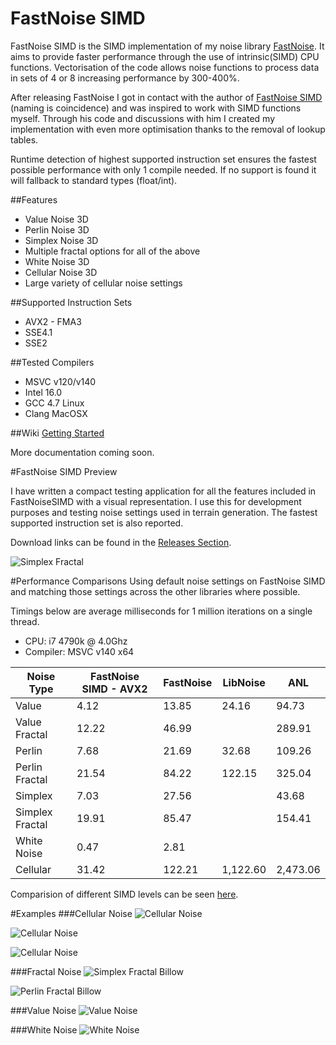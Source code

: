 # FastNoise SIMD
FastNoise SIMD is the SIMD implementation of my noise library [FastNoise](https://github.com/Auburns/FastNoise). It aims to provide faster performance through the use of intrinsic(SIMD) CPU functions. Vectorisation of the code allows noise functions to process data in sets of 4 or 8 increasing performance by 300-400%.

After releasing FastNoise I got in contact with the author of [FastNoise SIMD](https://github.com/jackmott/FastNoise-SIMD) (naming is coincidence) and was inspired to work with SIMD functions myself. Through his code and discussions with him I created my implementation with even more optimisation thanks to the removal of lookup tables. 

Runtime detection of highest supported instruction set ensures the fastest possible performance with only 1 compile needed. If no support is found it will fallback to standard types (float/int).

##Features

- Value Noise 3D
- Perlin Noise 3D
- Simplex Noise 3D
- Multiple fractal options for all of the above
- White Noise 3D
- Cellular Noise 3D
- Large variety of cellular noise settings

##Supported Instruction Sets
- AVX2 - FMA3
- SSE4.1
- SSE2

##Tested Compilers
- MSVC v120/v140
- Intel 16.0
- GCC 4.7 Linux
- Clang MacOSX

##Wiki
[Getting Started](https://github.com/Auburns/FastNoiseSIMD/wiki)

More documentation coming soon.

#FastNoise SIMD Preview

I have written a compact testing application for all the features included in FastNoiseSIMD with a visual representation. I use this for development purposes and testing noise settings used in terrain generation. The fastest supported instruction set is also reported.

Download links can be found in the [Releases Section](https://github.com/Auburns/FastNoiseSIMD/releases).

![Simplex Fractal](http://i.imgur.com/45JkT5j.png)

#Performance Comparisons
Using default noise settings on FastNoise SIMD and matching those settings across the other libraries where possible.

Timings below are average milliseconds for 1 million iterations on a single thread.

- CPU: i7 4790k @ 4.0Ghz
- Compiler: MSVC v140 x64

| Noise Type       | FastNoise SIMD - AVX2 | FastNoise | LibNoise | ANL      |
|------------------|-----------------------|-----------|----------|----------|
| Value            | 4.12                  | 13.85     | 24.16    | 94.73    |
| Value Fractal    | 12.22                 | 46.99     |          | 289.91   |
| Perlin           | 7.68                  | 21.69     | 32.68    | 109.26   |
| Perlin Fractal   | 21.54                 | 84.22     | 122.15   | 325.04   |
| Simplex          | 7.03                  | 27.56     |          | 43.68    |
| Simplex Fractal  | 19.91                 | 85.47     |          | 154.41   |
| White Noise      | 0.47                  | 2.81      |          |          |
| Cellular         | 31.42                 | 122.21    | 1,122.60 | 2,473.06 |

Comparision of different SIMD levels can be seen [here](https://github.com/Auburns/FastNoiseSIMD/wiki/In-depth-SIMD-level).

#Examples
###Cellular Noise
![Cellular Noise](http://i.imgur.com/RshUkoe.png)

![Cellular Noise](http://i.imgur.com/PjPYBXu.png)

![Cellular Noise](http://i.imgur.com/hyKjIuH.png)

###Fractal Noise
![Simplex Fractal Billow](http://i.imgur.com/gURJtpc.png)

![Perlin Fractal Billow](http://i.imgur.com/IcjbpYz.png)

###Value Noise
![Value Noise](http://i.imgur.com/Ss22zRs.png)

###White Noise
![White Noise](http://i.imgur.com/wcTlyek.png)
